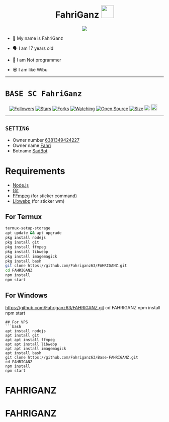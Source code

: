 <h1 align="center">FahriGanz <img src="https://user-images.githubusercontent.com/1303154/88677602-1635ba80-d120-11ea-84d8-d263ba5fc3c0.gif" width="40px" alt=""><br></h1>
<p align="center">
<img src="https://i.ibb.co/JcWTjLt/20211125-032948.jpg"/>
</p>

<p align="center">

- 👼 My name is FahriGanz

- 🗣️ I am 17 years old 

- 🔭 I am Not programmer
 
- 😎 I am like Wibu
</p>

------

# ```BASE SC FahriGanz```
<p align="center">
<a href="https://github.com/Fahriganz63/followers"><img title="Followers" src="https://img.shields.io/github/followers/Zero-YT7?color=red&style=flat-square"></a>
<a href="https://github.com/fahriganz63/Base-FAHRIGANZ/stargazers/"><img title="Stars" src="https://img.shields.io/github/stars/FahriGanz/Base-FAHRIGANZ?color=blue&style=flat-square"></a>
<a href="https://github.com/Fahriganz63/Base-FAHRIGANZ/network/members"><img title="Forks" src="https://img.shields.io/github/forks/Fahriganz63/Base-FAHRIGANZ?color=red&style=flat-square"></a>
<a href="https://github.com/Fahriganz63/Base-FAHRIGANZ/watchers"><img title="Watching" src="https://img.shields.io/github/watchers/Fahriganz63/Base-FAHRIGANZ?label=Watchers&color=blue&style=flat-square"></a>
<a href="https://github.com/Fahriganz63/Base-FAHRIGANZ"><img title="Open Source" src="https://badges.frapsoft.com/os/v2/open-source.svg?v=103"></a>
<a href="https://github.com/Fahriganz63/Base-FAHRIGANZ/"><img title="Size" src="https://img.shields.io/github/repo-size/Fahriganz63/Base-FAHRIGANZ?style=flat-square&color=green"></a>
<a href="https://hits.seeyoufarm.com"><img src="https://hits.seeyoufarm.com/api/count/incr/badge.svg?url=https%3A%2F%2Fgithub.com%20Fahriganz63%2FBase-FAHRIGANZ&count_bg=%2379C83D&title_bg=%23555555&icon=probot.svg&icon_color=%2300FF6D&title=hits&edge_flat=false"/></a>
<a href="https://github.com/Fahriganz63/Base-FAHRIGANZ/graphs/commit-activity"><img height="20" src="https://img.shields.io/badge/Maintained%3F-yes-green.svg"></a>&nbsp;&nbsp;
</p>
<p align='center'>
    </p>

-------


## ```SETTING```

- Owner number [6381349424227](https://github.com/Zero-YT7/Base-ZeroYT7/blob/master/setting.json#L4)
- Owner name [Fahri](https://github.com/Fahriganz63/Base-FAHRIGANZ/blob/master/setting.json#L13)
- Botname [SadBot](https://github.com/Fahriganz63/Base-FAHRIGANZ/blob/master/setting.json#L14)




# Requirements
* [Node.js](https://nodejs.org/en/)
* [Git](https://git-scm.com/downloads)
* [FFmpeg](https://www.gyan.dev/ffmpeg/builds/) (for sticker command)
* [Libwebp](https://developers.google.com/speed/webp/download) (for sticker wm)

## For Termux
```bash
termux-setup-storage
apt update && apt upgrade
pkg install nodejs
pkg install git 
pkg install ffmpeg
pkg install libwebp 
pkg install imagemagick
pkg install bash
git clone https://github.com/Fahriganz63/FAHRIGANZ.git
cd FAHRIGANZ
npm install
npm start
```
## For Windows
https://github.com/Fahriganz63/FAHRIGANZ.git
cd FAHRIGANZ
npm install
npm start
```
## For VPS
```bash
apt install nodejs 
apt install git 
apt apt install ffmpeg 
apt apt install libwebp 
apt apt install imagemagick
apt install bash
git clone https://github.com/Fahriganz63/Base-FAHRIGANZ.git
cd FAHRIGANZ
npm install
npm start
```

# FAHRIGANZ
# FAHRIGANZ
